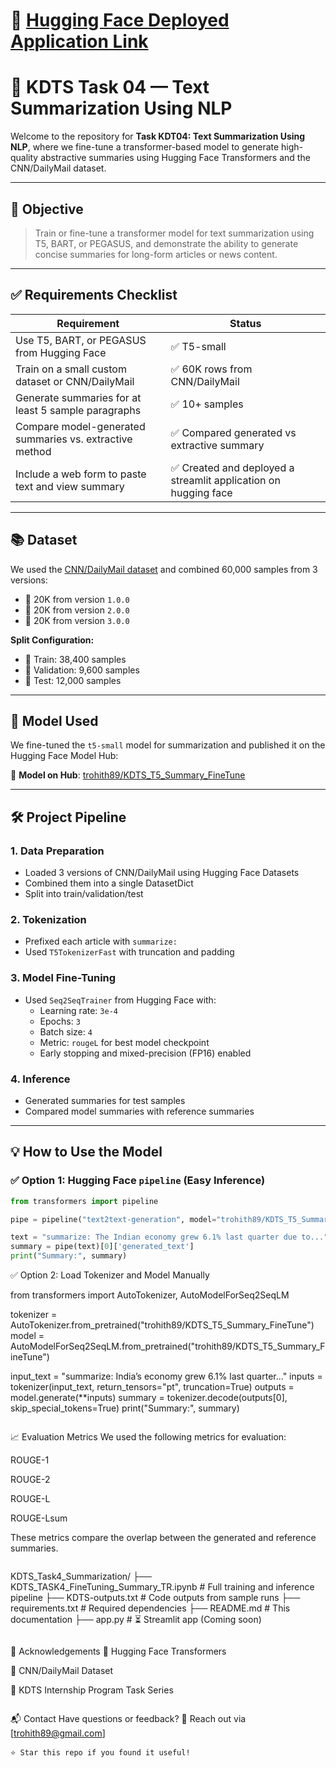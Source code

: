 # 🌟 [Hugging Face Deployed Application Link](https://huggingface.co/spaces/trohith89/T5-FineTuning-Summary)

# 📝 KDTS Task 04 — Text Summarization Using NLP

Welcome to the repository for **Task KDT04: Text Summarization Using NLP**, where we fine-tune a transformer-based model to generate high-quality abstractive summaries using Hugging Face Transformers and the CNN/DailyMail dataset.

---

## 🎯 Objective

> Train or fine-tune a transformer model for text summarization using T5, BART, or PEGASUS, and demonstrate the ability to generate concise summaries for long-form articles or news content.

---

## ✅ Requirements Checklist

| Requirement                                                   | Status     |
|---------------------------------------------------------------|------------|
| Use T5, BART, or PEGASUS from Hugging Face                    | ✅ T5-small |
| Train on a small custom dataset or CNN/DailyMail              | ✅ 60K rows from CNN/DailyMail |
| Generate summaries for at least 5 sample paragraphs           | ✅ 10+ samples |
| Compare model-generated summaries vs. extractive method       | ✅ Compared generated vs extractive summary |
| Include a web form to paste text and view summary             | ✅ Created and deployed a streamlit application on hugging face |

---

## 📚 Dataset

We used the [CNN/DailyMail dataset](https://huggingface.co/datasets/cnn_dailymail) and combined 60,000 samples from 3 versions:

- 📘 20K from version `1.0.0`
- 📙 20K from version `2.0.0`
- 📗 20K from version `3.0.0`

**Split Configuration:**
- 🔹 Train: 38,400 samples
- 🔹 Validation: 9,600 samples
- 🔹 Test: 12,000 samples

---

## 🤖 Model Used

We fine-tuned the `t5-small` model for summarization and published it on the Hugging Face Model Hub:

🔗 **Model on Hub**: [trohith89/KDTS_T5_Summary_FineTune](https://huggingface.co/trohith89/KDTS_T5_Summary_FineTune)

---

## 🛠️ Project Pipeline

### 1. Data Preparation  
- Loaded 3 versions of CNN/DailyMail using Hugging Face Datasets
- Combined them into a single DatasetDict
- Split into train/validation/test 

### 2. Tokenization  
- Prefixed each article with `summarize:`
- Used `T5TokenizerFast` with truncation and padding

### 3. Model Fine-Tuning  
- Used `Seq2SeqTrainer` from Hugging Face with:
  - Learning rate: `3e-4`
  - Epochs: `3`
  - Batch size: `4`
  - Metric: `rougeL` for best model checkpoint
  - Early stopping and mixed-precision (FP16) enabled

### 4. Inference  
- Generated summaries for test samples
- Compared model summaries with reference summaries

---

## 💡 How to Use the Model

### ✅ Option 1: Hugging Face `pipeline` (Easy Inference)

```python
from transformers import pipeline

pipe = pipeline("text2text-generation", model="trohith89/KDTS_T5_Summary_FineTune")

text = "summarize: The Indian economy grew 6.1% last quarter due to..."
summary = pipe(text)[0]['generated_text']
print("Summary:", summary)


```
✅ Option 2: Load Tokenizer and Model Manually

from transformers import AutoTokenizer, AutoModelForSeq2SeqLM

tokenizer = AutoTokenizer.from_pretrained("trohith89/KDTS_T5_Summary_FineTune")
model = AutoModelForSeq2SeqLM.from_pretrained("trohith89/KDTS_T5_Summary_FineTune")

input_text = "summarize: India’s economy grew 6.1% last quarter..."
inputs = tokenizer(input_text, return_tensors="pt", truncation=True)
outputs = model.generate(**inputs)
summary = tokenizer.decode(outputs[0], skip_special_tokens=True)
print("Summary:", summary)

```
```
📈 Evaluation Metrics
We used the following metrics for evaluation:

ROUGE-1

ROUGE-2

ROUGE-L

ROUGE-Lsum

These metrics compare the overlap between the generated and reference summaries.
```
```
KDTS_Task4_Summarization/
├── KDTS_TASK4_FineTuning_Summary_TR.ipynb  # Full training and inference pipeline
├── KDTS-outputs.txt                        # Code outputs from sample runs
├── requirements.txt                        # Required dependencies
├── README.md                               # This documentation
├── app.py                                  # ⏳ Streamlit app (Coming soon)

```
```
🙌 Acknowledgements
🤗 Hugging Face Transformers

📰 CNN/DailyMail Dataset

🧪 KDTS Internship Program Task Series
```

```
📬 Contact
Have questions or feedback?
📧 Reach out via [trohith89@gmail.com]
```
⭐️ Star this repo if you found it useful!
